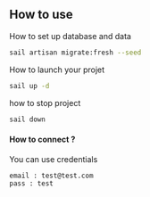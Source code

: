 
## How to use 


How to set up database and data
```bash
sail artisan migrate:fresh --seed
```

How to launch your projet 
```bash
sail up -d
```

how to stop project 
```bash
sail down
```

#### How to connect ? 
You can use credentials
```
email : test@test.com
pass : test 
```